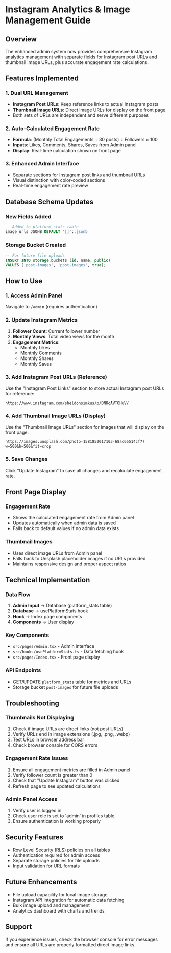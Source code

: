 # Instagram Analytics & Image Management Guide

## Overview
The enhanced admin system now provides comprehensive Instagram analytics management with separate fields for Instagram post URLs and thumbnail image URLs, plus accurate engagement rate calculations.

## Features Implemented

### 1. Dual URL Management
- **Instagram Post URLs**: Keep reference links to actual Instagram posts
- **Thumbnail Image URLs**: Direct image URLs for display on the front page
- Both sets of URLs are independent and serve different purposes

### 2. Auto-Calculated Engagement Rate
- **Formula**: (Monthly Total Engagements ÷ 30 posts) ÷ Followers × 100
- **Inputs**: Likes, Comments, Shares, Saves from Admin panel
- **Display**: Real-time calculation shown on front page

### 3. Enhanced Admin Interface
- Separate sections for Instagram post links and thumbnail URLs
- Visual distinction with color-coded sections
- Real-time engagement rate preview

## Database Schema Updates

### New Fields Added
```sql
-- Added to platform_stats table
image_urls JSONB DEFAULT '[]'::jsonb
```

### Storage Bucket Created
```sql
-- For future file uploads
INSERT INTO storage.buckets (id, name, public) 
VALUES ('post-images', 'post-images', true);
```

## How to Use

### 1. Access Admin Panel
Navigate to `/admin` (requires authentication)

### 2. Update Instagram Metrics
1. **Follower Count**: Current follower number
2. **Monthly Views**: Total video views for the month
3. **Engagement Metrics**: 
   - Monthly Likes
   - Monthly Comments  
   - Monthly Shares
   - Monthly Saves

### 3. Add Instagram Post URLs (Reference)
Use the "Instagram Post Links" section to store actual Instagram post URLs for reference:
```
https://www.instagram.com/sheldonsimkus/p/DNKqAVTOHuV/
```

### 4. Add Thumbnail Image URLs (Display)
Use the "Thumbnail Image URLs" section for images that will display on the front page:
```
https://images.unsplash.com/photo-1581852017103-68ac65514cf7?w=500&h=500&fit=crop
```

### 5. Save Changes
Click "Update Instagram" to save all changes and recalculate engagement rate.

## Front Page Display

### Engagement Rate
- Shows the calculated engagement rate from Admin panel
- Updates automatically when admin data is saved
- Falls back to default values if no admin data exists

### Thumbnail Images
- Uses direct image URLs from Admin panel
- Falls back to Unsplash placeholder images if no URLs provided
- Maintains responsive design and proper aspect ratios

## Technical Implementation

### Data Flow
1. **Admin Input** → Database (platform_stats table)
2. **Database** → usePlatformStats hook
3. **Hook** → Index page components
4. **Components** → User display

### Key Components
- `src/pages/Admin.tsx` - Admin interface
- `src/hooks/usePlatformStats.ts` - Data fetching hook
- `src/pages/Index.tsx` - Front page display

### API Endpoints
- GET/UPDATE `platform_stats` table for metrics and URLs
- Storage bucket `post-images` for future file uploads

## Troubleshooting

### Thumbnails Not Displaying
1. Check if image URLs are direct links (not post URLs)
2. Verify URLs end in image extensions (.jpg, .png, .webp)
3. Test URLs in browser address bar
4. Check browser console for CORS errors

### Engagement Rate Issues
1. Ensure all engagement metrics are filled in Admin panel
2. Verify follower count is greater than 0
3. Check that "Update Instagram" button was clicked
4. Refresh page to see updated calculations

### Admin Panel Access
1. Verify user is logged in
2. Check user role is set to 'admin' in profiles table
3. Ensure authentication is working properly

## Security Features
- Row Level Security (RLS) policies on all tables
- Authentication required for admin access
- Separate storage policies for file uploads
- Input validation for URL formats

## Future Enhancements
- File upload capability for local image storage
- Instagram API integration for automatic data fetching
- Bulk image upload and management
- Analytics dashboard with charts and trends

## Support
If you experience issues, check the browser console for error messages and ensure all URLs are properly formatted direct image links.